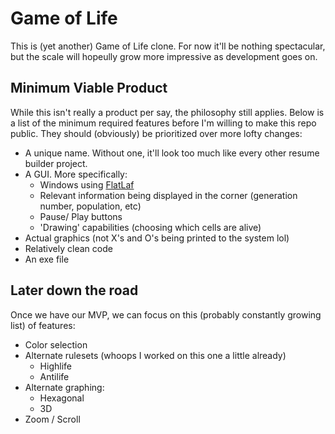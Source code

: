 
# Game of Life 

This is (yet another) Game of Life clone. For now it'll be nothing spectacular, but the scale will hopeully grow more impressive as development goes on.


## Minimum Viable Product

While this isn't really a product per say, the philosophy still applies. Below is a list of the minimum required features
before I'm willing to make this repo public. They should (obviously) be prioritized over more lofty changes:

- A unique name. Without one, it'll look too much like every other resume builder project.
- A GUI. More specifically:
  - Windows using [FlatLaf](https://www.formdev.com/flatlaf/)
  - Relevant information being displayed in the corner (generation number, population, etc)
  - Pause/ Play buttons
  - 'Drawing' capabilities (choosing which cells are alive)
- Actual graphics (not X's and O's being printed to the system lol)
- Relatively clean code
- An exe file


## Later down the road

Once we have our MVP, we can focus on this (probably constantly growing list) of features:
- Color selection
- Alternate rulesets (whoops I worked on this one a little already)
  - Highlife
  - Antilife 
- Alternate graphing:
  - Hexagonal
  - 3D
- Zoom / Scroll
